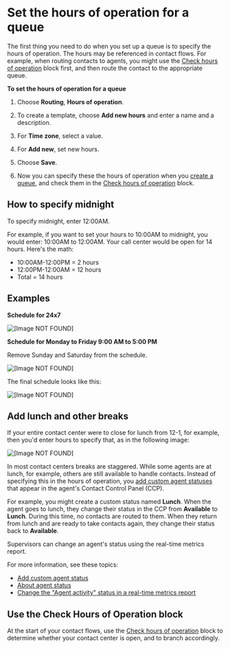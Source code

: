 # Set the hours of operation for a queue<a name="set-hours-operation"></a>

The first thing you need to do when you set up a queue is to specify the hours of operation\. The hours may be referenced in contact flows\. For example, when routing contacts to agents, you might use the [Check hours of operation](check-hours-of-operation.md) block first, and then route the contact to the appropriate queue\. 

**To set the hours of operation for a queue**

1. Choose **Routing**, **Hours of operation**\.

1. To create a template, choose **Add new hours** and enter a name and a description\.

1. For **Time zone**, select a value\.

1. For **Add new**, set new hours\.

1. Choose **Save**\.

1. Now you can specify these the hours of operation when you [create a queue](create-queue.md), and check them in the [Check hours of operation](check-hours-of-operation.md) block\.

## How to specify midnight<a name="set-hours-operation-midnight"></a>

To specify midnight, enter 12:00AM\.

For example, if you want to set your hours to 10:00AM to midnight, you would enter: 10:00AM to 12:00AM\. Your call center would be open for 14 hours\. Here's the math: 
+ 10:00AM\-12:00PM = 2 hours
+ 12:00PM\-12:00AM = 12 hours
+ Total = 14 hours

## Examples<a name="set-hours-operation-examples"></a>

**Schedule for 24x7**

![\[Image NOT FOUND\]](http://docs.aws.amazon.com/connect/latest/adminguide/images/set-hours-of-operation-24x7.png)

**Schedule for Monday to Friday 9:00 AM to 5:00 PM**

Remove Sunday and Saturday from the schedule\.

![\[Image NOT FOUND\]](http://docs.aws.amazon.com/connect/latest/adminguide/images/set-hours-of-operation-closed-weekends-remove.png)

The final schedule looks like this: 

![\[Image NOT FOUND\]](http://docs.aws.amazon.com/connect/latest/adminguide/images/set-hours-of-operation-closed-weekends.png)

## Add lunch and other breaks<a name="add-lunch-breaks"></a>

If your entire contact center were to close for lunch from 12\-1, for example, then you'd enter hours to specify that, as in the following image:

![\[Image NOT FOUND\]](http://docs.aws.amazon.com/connect/latest/adminguide/images/hours-of-operation-lunch.png)

In most contact centers breaks are staggered\. While some agents are at lunch, for example, others are still available to handle contacts\. Instead of specifying this in the hours of operation, you [add custom agent statuses](agent-custom.md) that appear in the agent's Contact Control Panel \(CCP\)\. 

For example, you might create a custom status named **Lunch**\. When the agent goes to lunch, they change their status in the CCP from **Available** to **Lunch**\. During this time, no contacts are routed to them\. When they return from lunch and are ready to take contacts again, they change their status back to **Available**\. 

Supervisors can change an agent's status using the real\-time metrics report\.

For more information, see these topics: 
+ [Add custom agent status](agent-custom.md)
+ [About agent status](metrics-agent-status.md)
+ [Change the "Agent activity" status in a real\-time metrics report ](rtm-change-agent-activity-state.md)

## Use the Check Hours of Operation block<a name="use-check-hours-of-operation-block"></a>

At the start of your contact flows, use the [Check hours of operation](check-hours-of-operation.md) block to determine whether your contact center is open, and to branch accordingly\. 
